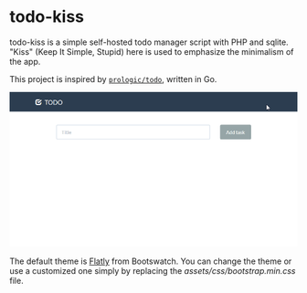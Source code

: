 # todo-kiss
todo-kiss is a simple self-hosted todo manager script with PHP and sqlite. "Kiss" (Keep It Simple, Stupid) here is used to emphasize the minimalism of the app. 

This project is inspired by [`prologic/todo`](https://github.com/prologic/todo), written in Go.

![screenshot](screenshot.gif)

The default theme is [Flatly](https://bootswatch.com/3/flatly/) from Bootswatch. You can change the theme or use a customized one simply by replacing the *assets/css/bootstrap.min.css* file.
